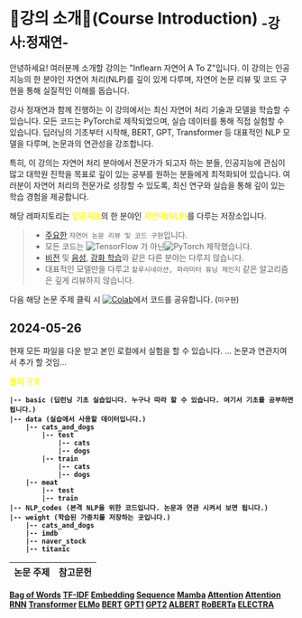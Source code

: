 # 🤗강의 소개🤗(Course Introduction) <sub>-강사:정재연-<sub>
안녕하세요! 여러분께 소개할 강의는 "Inflearn 자연어 A To Z"입니다. 이 강의는 인공지능의 한 분야인 자연어 처리(NLP)를 깊이 있게 다루며, 자연어 논문 리뷰 및 코드 구현을 통해 실질적인 이해를 돕습니다.

강사 정재연과 함께 진행하는 이 강의에서는 최신 자연어 처리 기술과 모델을 학습할 수 있습니다. 모든 코드는 PyTorch로 제작되었으며, 실습 데이터를 통해 직접 실험할 수 있습니다. 딥러닝의 기초부터 시작해, BERT, GPT, Transformer 등 대표적인 NLP 모델을 다루며, 논문과의 연관성을 강조합니다.

특히, 이 강의는 자연어 처리 분야에서 전문가가 되고자 하는 분들, 인공지능에 관심이 많고 대학원 진학을 목표로 깊이 있는 공부를 원하는 분들에게 최적화되어 있습니다. 여러분이 자연어 처리의 전문가로 성장할 수 있도록, 최신 연구와 실습을 통해 깊이 있는 학습 경험을 제공합니다.

해당 레파지토리는 <strong style="color: yellow;">인공지능</strong>의 한 분야인 <strong style="color: yellow;">자연어(NLP)</strong>를 다루는 저장소입니다.<br>
>- [주요한]() `자연어 논문 리뷰 및 코드 구현`입니다.<br>
>- 모든 코드는 ![TensorFlow](https://img.shields.io/badge/TensorFlow-FF6F00?style=for-the-badge&logo=tensorflow&logoColor=white)
가 아닌![PyTorch](https://img.shields.io/badge/PyTorch-EE4C2C?style=for-the-badge&logo=pytorch&logoColor=white) 제작했습니다.
>- [비전]() 및 [음성](), [강화 학습]()와 같은 다른 분야는 다루지 않습니다.<br>
>- 대표적인 모델만을 다루고 `할루시네이션, 파라미터 튜닝 체인지` 같은 알고리즘은 깊게 리뷰하지 않습니다.

다음 해당 논문 주제 클릭 시
 [![Colab](https://colab.research.google.com/assets/colab-badge.svg)](https://colab.research.google.com/여기에_노트북_URL을_입력하세요)에서 코드를 공유합니다. (`미구현`)

## 2024-05-26<br>
 현재 모든 파일을 다운 받고 본인 로컬에서 실험을 할 수 있습니다.
 ... 논문과 연관지여서 추가 할 것임...

**<strong style="color: yellow;">폴더 구조**<br>
```
|-- basic (딥런닝 기초 실습입니다. 누구나 따라 할 수 있습니다. 여기서 기초를 공부하면 됩니다.)
|-- data (실습에서 사용할 데이터입니다.)
    |-- cats_and_dogs
        |-- test
            |-- cats
            |-- dogs
        |-- train
            |-- cats
            |-- dogs
    |-- meat
        |-- test
        |-- train
|-- NLP_codes (본격 NLP을 위한 코드입니다. 논문과 연관 시켜서 보면 됩니다.)
|-- weight (학습된 가중치를 저장하는 곳입니다.)
    |-- cats_and_dogs
    |-- imdb
    |-- naver_stock
    |-- titanic
```
|**논문 주제**|**참고문헌**|
|---|----|
[Bag of Words]()
[TF-IDF]()
[Embedding]()
[Sequence]()
[Mamba]()
[Attention]()
[Attention RNN]()
[Transformer]()
[ELMo]()
[BERT]()
[GPT1]()
[GPT2]()
[ALBERT]()
[RoBERTa]()
[ELECTRA]()
